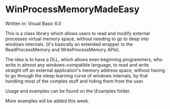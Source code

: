 # WinProcessMemoryMadeEasy
Written in: Visual Basic 6.0

This is a class library which allows users to read and modify external processes virtual memory space, without needing to go to deep into
windows internals. (it's basically an extended wrapper to the ReadProcessMemory and WriteProcessMemory APIs).

The idea is to have a DLL, which allows even beginning programmers, who write in almost any windows-compatible language, to read and write straight off an external application's memory address space,
without having to go through the steep learning curve of windows internals, by that handling most of the complex stuff and hiding them from the user.

Usage and examples can be found on the \Examples folder.

More examples will be added this week.
